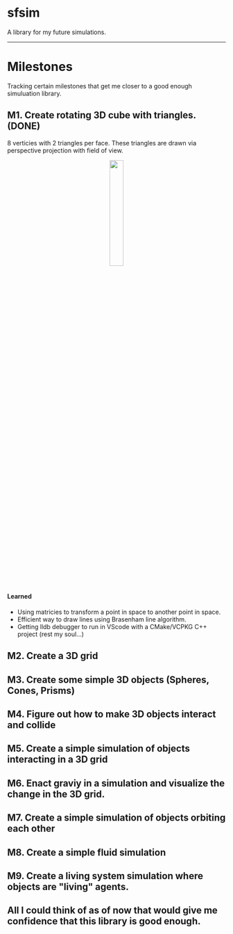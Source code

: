 # sfsim

A library for my future simulations.

--- 
# Milestones

Tracking certain milestones that get me closer to a good enough simuluation library.

## M1. Create rotating 3D cube with triangles. (DONE)
8 verticies with 2 triangles per face. These triangles are drawn via perspective projection with field of view.
 <p align="center">
   <img src="https://github.com/user-attachments/assets/badebe55-ff11-491e-9842-f8fedcf79563" width="25%" height="25%"/>
</p>

#### Learned
- Using matricies to transform a point in space to another point in space.
- Efficient way to draw lines using Brasenham line algorithm.
- Getting lldb debugger to run in VScode with a CMake/VCPKG C++ project (rest my soul...)

## M2. Create a 3D grid
## M3. Create some simple 3D objects (Spheres, Cones, Prisms)
## M4. Figure out how to make 3D objects interact and collide
## M5. Create a simple simulation of objects interacting in a 3D grid
## M6. Enact graviy in a simulation and visualize the change in the 3D grid.
## M7. Create a simple simulation of objects orbiting each other
## M8. Create a simple fluid simulation
## M9. Create a living system simulation where objects are "living" agents.

All I could think of as of now that would give me confidence that this library is good enough.
---

